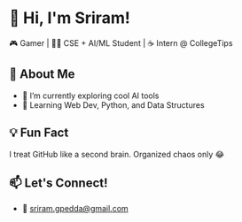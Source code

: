 # 👋 Hi, I'm Sriram!  
🎮 Gamer | 👨‍💻 CSE + AI/ML Student | ☕ Intern @ CollegeTips

## 🚀 About Me
- 🔭 I’m currently exploring cool AI tools
- 🌱 Learning Web Dev, Python, and Data Structures

## 💡 Fun Fact
I treat GitHub like a second brain. Organized chaos only 😂

## 📫 Let's Connect!
- 💌 sriram.gpedda@gmail.com
